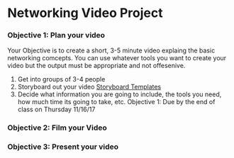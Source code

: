 # Networking Video Project

### Objective 1: Plan your video

Your Objective is to create a short, 3-5 minute video explaing the basic networking comcepts. 
You can use whatever tools you want to create your video but the output must be appropriate and not offesenive.

1. Get into groups of 3-4 people
1. Storyboard out your video [Storyboard Templates](https://www.sampletemplates.com/business-templates/free-storyboard-templates.html)
1. Decide what information you are going to include, the tools you need, how much time its going to take, etc.
Objective 1: Due by the end of class on Thursday 11/16/17

### Objective 2: Film your Video 

### Objective 3: Present your video
